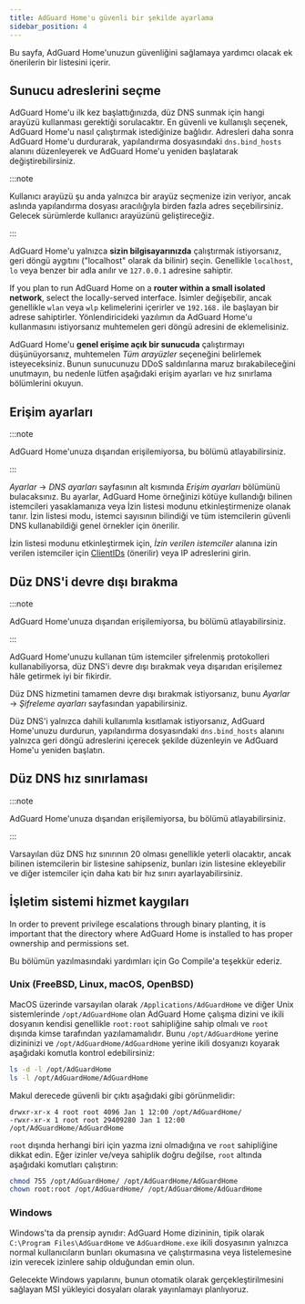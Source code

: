 ```yaml
---
title: AdGuard Home'u güvenli bir şekilde ayarlama
sidebar_position: 4
---
```


Bu sayfa, AdGuard Home'unuzun güvenliğini sağlamaya yardımcı olacak ek önerilerin bir listesini içerir.

## Sunucu adreslerini seçme

AdGuard Home'u ilk kez başlattığınızda, düz DNS sunmak için hangi arayüzü kullanması gerektiği sorulacaktır. En güvenli ve kullanışlı seçenek, AdGuard Home'u nasıl çalıştırmak istediğinize bağlıdır. Adresleri daha sonra AdGuard Home'u durdurarak, yapılandırma dosyasındaki `dns.bind_hosts` alanını düzenleyerek ve AdGuard Home'u yeniden başlatarak değiştirebilirsiniz.

:::note

Kullanıcı arayüzü şu anda yalnızca bir arayüz seçmenize izin veriyor, ancak aslında yapılandırma dosyası aracılığıyla birden fazla adres seçebilirsiniz. Gelecek sürümlerde kullanıcı arayüzünü geliştireceğiz.

:::

AdGuard Home'u yalnızca **sizin bilgisayarınızda** çalıştırmak istiyorsanız, geri döngü aygıtını ("localhost" olarak da bilinir) seçin. Genellikle `localhost`, `lo` veya benzer bir adla anılır ve `127.0.0.1` adresine sahiptir.

If you plan to run AdGuard Home on a **router within a small isolated network**, select the locally-served interface. İsimler değişebilir, ancak genellikle `wlan` veya `wlp` kelimelerini içerirler ve `192.168.` ile başlayan bir adrese sahiptirler. Yönlendiricideki yazılımın da AdGuard Home'u kullanmasını istiyorsanız muhtemelen geri döngü adresini de eklemelisiniz.

AdGuard Home'u **genel erişime açık bir sunucuda** çalıştırmayı düşünüyorsanız, muhtemelen _Tüm arayüzler_ seçeneğini belirlemek isteyeceksiniz. Bunun sunucunuzu DDoS saldırılarına maruz bırakabileceğini unutmayın, bu nedenle lütfen aşağıdaki erişim ayarları ve hız sınırlama bölümlerini okuyun.

## Erişim ayarları

:::note

AdGuard Home'unuza dışarıdan erişilemiyorsa, bu bölümü atlayabilirsiniz.

:::

_Ayarlar_ → _DNS ayarları_ sayfasının alt kısmında _Erişim ayarları_ bölümünü bulacaksınız. Bu ayarlar, AdGuard Home örneğinizi kötüye kullandığı bilinen istemcileri yasaklamanıza veya İzin listesi modunu etkinleştirmenize olanak tanır. İzin listesi modu, istemci sayısının bilindiği ve tüm istemcilerin güvenli DNS kullanabildiği genel örnekler için önerilir.

İzin listesi modunu etkinleştirmek için, _İzin verilen istemciler_ alanına izin verilen istemciler için [ClientIDs][cid] (önerilir) veya IP adreslerini girin.

[cid]: https://github.com/AdguardTeam/AdGuardHome/wiki/Clients#clientid

## Düz DNS'i devre dışı bırakma

:::note

AdGuard Home'unuza dışarıdan erişilemiyorsa, bu bölümü atlayabilirsiniz.

:::

AdGuard Home'unuzu kullanan tüm istemciler şifrelenmiş protokolleri kullanabiliyorsa, düz DNS'i devre dışı bırakmak veya dışarıdan erişilemez hâle getirmek iyi bir fikirdir.

Düz DNS hizmetini tamamen devre dışı bırakmak istiyorsanız, bunu _Ayarlar_ → _Şifreleme ayarları_ sayfasından yapabilirsiniz.

Düz DNS'i yalnızca dahili kullanımla kısıtlamak istiyorsanız, AdGuard Home'unuzu durdurun, yapılandırma dosyasındaki `dns.bind_hosts` alanını yalnızca geri döngü adreslerini içerecek şekilde düzenleyin ve AdGuard Home'u yeniden başlatın.

## Düz DNS hız sınırlaması

:::note

AdGuard Home'unuza dışarıdan erişilemiyorsa, bu bölümü atlayabilirsiniz.

:::

Varsayılan düz DNS hız sınırının 20 olması genellikle yeterli olacaktır, ancak bilinen istemcilerin bir listesine sahipseniz, bunları izin listesine ekleyebilir ve diğer istemciler için daha katı bir hız sınırı ayarlayabilirsiniz.

## İşletim sistemi hizmet kaygıları

In order to prevent privilege escalations through binary planting, it is important that the directory where AdGuard Home is installed to has proper ownership and permissions set.

Bu bölümün yazılmasındaki yardımları için Go Compile'a teşekkür ederiz.

### Unix (FreeBSD, Linux, macOS, OpenBSD)

MacOS üzerinde varsayılan olarak `/Applications/AdGuardHome` ve diğer Unix sistemlerinde `/opt/AdGuardHome` olan AdGuard Home çalışma dizini ve ikili dosyanın kendisi genellikle `root:root` sahipliğine sahip olmalı ve `root` dışında kimse tarafından yazılamamalıdır. Bunu `/opt/AdGuardHome` yerine dizininizi ve `/opt/AdGuardHome/AdGuardHome` yerine ikili dosyanızı koyarak aşağıdaki komutla kontrol edebilirsiniz:

```sh
ls -d -l /opt/AdGuardHome
ls -l /opt/AdGuardHome/AdGuardHome
```

Makul derecede güvenli bir çıktı aşağıdaki gibi görünmelidir:

```none
drwxr-xr-x 4 root root 4096 Jan 1 12:00 /opt/AdGuardHome/
-rwxr-xr-x 1 root root 29409280 Jan 1 12:00 /opt/AdGuardHome/AdGuardHome
```

`root` dışında herhangi biri için yazma izni olmadığına ve `root` sahipliğine dikkat edin. Eğer izinler ve/veya sahiplik doğru değilse, `root` altında aşağıdaki komutları çalıştırın:

```sh
chmod 755 /opt/AdGuardHome/ /opt/AdGuardHome/AdGuardHome
chown root:root /opt/AdGuardHome/ /opt/AdGuardHome/AdGuardHome
```

### Windows

Windows'ta da prensip aynıdır: AdGuard Home dizininin, tipik olarak `C:\Program Files\AdGuardHome` ve `AdGuardHome.exe` ikili dosyasının yalnızca normal kullanıcıların bunları okumasına ve çalıştırmasına veya listelemesine izin verecek izinlere sahip olduğundan emin olun.

Gelecekte Windows yapılarını, bunun otomatik olarak gerçekleştirilmesini sağlayan MSI yükleyici dosyaları olarak yayınlamayı planlıyoruz.
